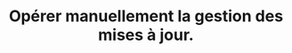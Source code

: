 ---
categories: category-pXhlU6Uzh80hZ6cMMDbks
goodPractices:
- good-practice-O5y8Xs84dVnxlzA6hHwrD
risks:
- Reporter les mises à jour implique de laisser opérantes les vulnérabilités. Ces
  dernières sont facilement repérables depuis Internet et favorise la tentation de
  compromettre en ligne le système d’exploitation et les données. Il existe un risque
  de dépassement du contrat de licence du logiciel
- ne permettant plus la ou les mises à jour lorsque l’on décide finalement de le faire.
title: Opérer manuellement la gestion des mises à jour.
uuid: vulnerability-WeYlUBVFb5gGIJLq4pJOI
visibleInCms: true
---